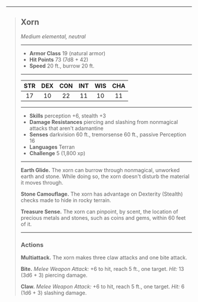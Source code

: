 ***
> ## Xorn
> *Medium elemental, neutral*
> 
> ***
> 
> - **Armor Class** 19 (natural armor)
> - **Hit Points** 73 (7d8 + 42)
> - **Speed** 20 ft., burrow 20 ft.
> 
> ***
> 
> |STR|DEX|CON|INT|WIS|CHA|
> |:---:|:---:|:---:|:---:|:---:|:---:|
> |17|10|22|11|10|11|
> 
> ***
> 
> - **Skills** perception +6, stealth +3
> - **Damage Resistances** piercing and slashing from nonmagical attacks that aren't adamantine
> - **Senses** darkvision 60 ft., tremorsense 60 ft., passive Perception 16
> - **Languages** Terran
> - **Challenge** 5 (1,800 xp)
> 
> ***
> 
> **Earth Glide.** The xorn can burrow through nonmagical, unworked earth and stone. While doing so, the xorn doesn't disturb the material it moves through.
> 
> **Stone Camouflage.** The xorn has advantage on Dexterity (Stealth) checks made to hide in rocky terrain.
> 
> **Treasure Sense.** The xorn can pinpoint, by scent, the location of precious metals and stones, such as coins and gems, within 60 feet of it.
> 
> ***
> 
> ### Actions
> **Multiattack.** The xorn makes three claw attacks and one bite attack.
> 
> **Bite.** *Melee Weapon Attack:* +6 to hit, reach 5 ft., one target. *Hit:* 13 (3d6 + 3) piercing damage.
> 
> **Claw.** *Melee Weapon Attack:* +6 to hit, reach 5 ft., one target. *Hit:* 6 (1d6 + 3) slashing damage.